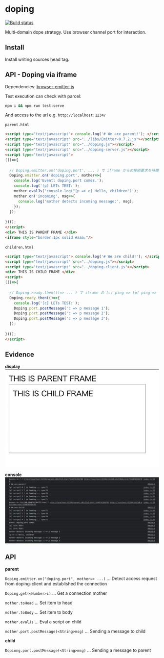 # doping
  
[![Build status](https://travis-ci.org/ystskm/doping-js.png)](https://travis-ci.org/ystskm/doping-js)  
  
Multi-domain dope strategy.
Use browser channel port for interaction.

## Install

Install writing sources head tag.
    
## API - Doping via iframe

Dependencies: [browser-emitter-js](https://github.com/ystskm/browser-emitter-js)  

Test execution can check with parcel:

```sh
npm i && npm run test:serve
```

And access to the url e.g. `http://localhost:1234/`

`parent.html`
```html
<script type="text/javascript"> console.log('# We are parent!'); </script>
<script type="text/javascript" src="../libs/Emitter-0.7.2.js"></script>
<script type="text/javascript" src="../doping.js"></script>
<script type="text/javascript" src="../doping-server.js"></script>
<script type="text/javascript">
(()=>{
  
  // Doping.emitter.on('doping.port', ... ) で iframe からの接続要求を待機する。
  Doping.emitter.on('doping.port', mother=>{
    console.log('Event: doping.port comes.');
    console.log('[p] LETs TEST:');
    mother.evalJs('console.log("[p => c] Hello, children")');
    mother.on('incoming', msg=>{
      console.log('mother detects incoming message:', msg);
    });
  });

})();
</script>
<div> THIS IS PARENT FRAME </div>
<iframe style="border:1px solid #aaa;"/>
```

`children.html`
```html
<script type="text/javascript"> console.log('# We are child!'); </script>
<script type="text/javascript" src="../doping.js"></script>
<script type="text/javascript" src="../doping-client.js"></script>
<div> THIS IS CHILD FRAME </div>
<script>
(()=>{
  
  // Doping.ready.then(()=> ... ) で iframe の [c] ping => [p] ping => [c] resolve を待機する
  Doping.ready.then(()=>{
    console.log('[c] LETs TEST:');
    Doping.port.postMessage('c => p message 1');
    Doping.port.postMessage('c => p message 2');
    Doping.port.postMessage('c => p message 3');  
  });
  
})();
</script>
```

## Evidence

**display**
![Display](./images/display.png)

**console**
![Console](./images/console.png)

## API

**parent**

`Doping.emitter.on("doping.port", mother=> ...)`
   ... Detect access request from doping-client and established the connection

`Doping.get(<Number>i)`
   ... Get a connection mother
   
`mother.toHead`
   ... Set item to head
   
`mother.toBody`
   ... Set item to body
   
`mother.evalJs`
   ... Eval a script on child
   
`mother.port.postMessage(<String>msg)`
   ... Sending a message to child
   

**child**

`Dopiong.port.postMessage(<String>msg)`
   ... Sending a message to parent
   